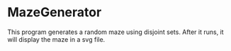 # MazeGenerator
This program generates a random maze using disjoint sets. After it runs, it will display the maze in a svg file.
